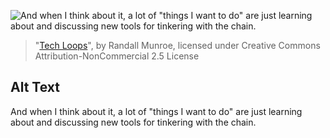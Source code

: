 ![And when I think about it, a lot of "things I want to do" are just learning about and discussing new tools for tinkering with the chain.](https://imgs.xkcd.com/comics/tech_loops.png)
> "[Tech Loops](https://xkcd.com/1579/)", by Randall Munroe, licensed under Creative Commons Attribution-NonCommercial 2.5 License

## Alt Text
And when I think about it, a lot of "things I want to do" are just learning about and discussing new tools for tinkering with the chain.
